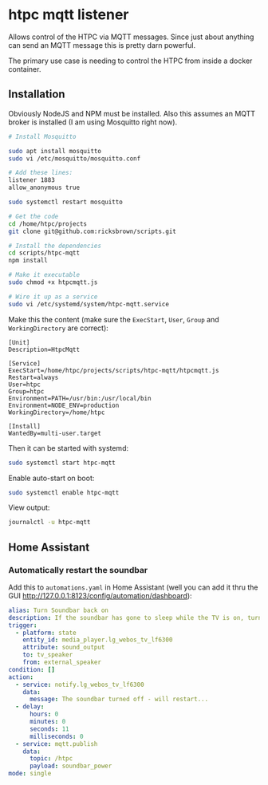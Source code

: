 # htpc mqtt listener

Allows control of the HTPC via MQTT messages.
Since just about anything can send an MQTT message this is pretty darn powerful.

The primary use case is needing to control the HTPC from inside a docker container.

## Installation

Obviously NodeJS and NPM must be installed.
Also this assumes an MQTT broker is installed (I am using Mosquitto right now).

```bash
# Install Mosquitto

sudo apt install mosquitto
sudo vi /etc/mosquitto/mosquitto.conf

# Add these lines:
listener 1883
allow_anonymous true

sudo systemctl restart mosquitto
```

```bash
# Get the code
cd /home/htpc/projects
git clone git@github.com:ricksbrown/scripts.git

# Install the dependencies
cd scripts/htpc-mqtt
npm install

# Make it executable
sudo chmod +x htpcmqtt.js

# Wire it up as a service
sudo vi /etc/systemd/system/htpc-mqtt.service
```

Make this the content (make sure the `ExecStart`, `User`, `Group` and `WorkingDirectory` are correct):

```
[Unit]
Description=HtpcMqtt

[Service]
ExecStart=/home/htpc/projects/scripts/htpc-mqtt/htpcmqtt.js
Restart=always
User=htpc
Group=htpc
Environment=PATH=/usr/bin:/usr/local/bin
Environment=NODE_ENV=production
WorkingDirectory=/home/htpc

[Install]
WantedBy=multi-user.target
```

Then it can be started with systemd:

```bash
sudo systemctl start htpc-mqtt
```

Enable auto-start on boot:

```bash
sudo systemctl enable htpc-mqtt
```

View output:

```bash
journalctl -u htpc-mqtt
```

## Home Assistant

### Automatically restart the soundbar

Add this to `automations.yaml` in Home Assistant (well you can add it thru the GUI http://127.0.0.1:8123/config/automation/dashboard):


```yaml
alias: Turn Soundbar back on
description: If the soundbar has gone to sleep while the TV is on, turn it back on
trigger:
  - platform: state
    entity_id: media_player.lg_webos_tv_lf6300
    attribute: sound_output
    to: tv_speaker
    from: external_speaker
condition: []
action:
  - service: notify.lg_webos_tv_lf6300
    data:
      message: The soundbar turned off - will restart...
  - delay:
      hours: 0
      minutes: 0
      seconds: 11
      milliseconds: 0
  - service: mqtt.publish
    data:
      topic: /htpc
      payload: soundbar_power
mode: single

```
